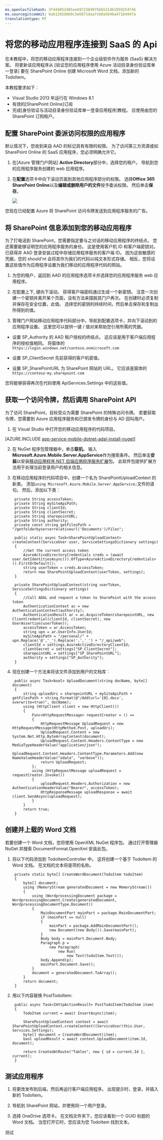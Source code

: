 ```yaml
---
ms.openlocfilehash: 3f444052405ee69723049756b531461859254f46
ms.sourcegitcommit: bab1265d669c3e6871daa7cb8a5640a47104947a
translationtype: MT
---
```

<properties
    pageTitle="连接到企业 SaaS 的移动应用程序 |Microsoft Azure"
    description="了解如何使企业的资源，如 SharePoint Online 的调用"
    documentationCenter=""
    authors="mattchenderson"
    manager="dwrede"
    editor="na"
    services="app-service\mobile"/>

<tags
    ms.service="app-service-mobile"
    ms.workload="mobile"
    ms.tgt_pltfrm="na"
    ms.devlang="multiple"
    ms.topic="get-started-article"
    ms.date="06/19/2015"
    ms.author="mahender"/>

# 将您的移动应用程序连接到 SaaS 的 Api

在本教程中，将您的移动应用程序连接到一个企业级软件作为服务 (SaaS) 解决方案。 将更新该应用程序从 [验证您的应用程序使用 Azure 活动目录身份验证库单一登录] 要在 SharePoint Online 创建 Microsoft Word 文档，添加新的 TodoItem。

本教程要求如下︰

* Visual Studio 2013 年运行在 Windows 8.1
* 有效的[SharePoint Online]订阅
* 完成[身份验证与活动目录身份验证库单一登录应用程序]教程。 应使用由您的 SharePoint 订购租户。

## <a name="configure-permissions"></a>配置 SharePoint 委派访问权限的应用程序
默认情况下，您收到来自 AAD 的标记具有有限的权限。 为了访问第三方资源或如 SharePoint Online 的 SaaS 应用程序，您必须明确允许它。

1. 在[Azure 管理门户网站] **Active Directory**部分中，选择您的租户。 导航到您的应用程序服务创建的 web 应用程序。

2. 在**配置**选项卡中向下滚动页面到其他应用程序部分的权限。 选择**Office 365 SharePoint Online**以及**编辑或删除用户的文件**授予委派权限。 然后单击**保存**。

    ![][1]

您现在已经配置 Azure 将 SharePoint 访问令牌发送到应用程序服务的广告。

## <a name="store-credentials"></a>将 SharePoint 信息添加到您的移动应用程序

为了打电话到 SharePoint，您需要指定要与之对话的移动应用程序的终结点。 您还需要能够证明您的应用程序服务的身份。 这是使用客户机 ID 和客户端密钥对。 已获得并 AAD 登录安装过程中存储应用程序服务的客户端 ID。 因为这些敏感的凭据，您的 should'nt 会将其作为我们的代码以纯文本形式存储。 相反，您将设置这些值作为应用程序设置为我们移动的应用程序代码的网站。

1. 为您的租户，返回到 AAD 的应用程序选项卡并选择您的应用程序服务 web 应用程序。

2. 在配置上下, 键向下滚动。 获得客户端密码通过生成一个新密钥。 注意一次创建一个密钥并离开某个页面，没有方法来摆脱其门户再次。 在创建时必须复制并保存在安全位置，此值。 选择您的密钥的持续时间，然后单击保存和复制出所得到的值。

3. 管理门户网站移动应用程序代码部分中，导航到配置选项卡，并向下滚动到的应用程序设置。 这里您可以提供一键 / 值对来帮助您引用所需的凭据。

* 设置 SP_Authority 的 AAD 租户授权的终结点。 这应该是用于客户端应用程序的授权值相同。 将窗体的 `https://login.windows.net/contoso.onmicrosoft.com`

* 设置 SP_ClientSecret 先前获得的客户机密值。

* 设置 SP_SharePointURL 为 SharePoint 网站的 URL。 它应该是窗体的 `https://contoso-my.sharepoint.com`

您将能够获得再次在代码使用 ApiServices.Settings 中的这些值。

## <a name="obtain-token"></a>获取一个访问令牌，然后调用 SharePoint API

为了访问 SharePoint，目标受众为需要 SharePoint 的特殊访问令牌。 若要获取令牌，您需要到 Azure 应用程序服务和已颁发令牌的身份与 AD 回叫用户。

1. 在 Visual Studio 中打开您的移动应用程序的代码项目。

[AZURE.INCLUDE [app-service-mobile-dotnet-adal-install-nuget](../../includes/app-service-mobile-dotnet-adal-install-nuget.md)]

2. 在 NuGet 程序包管理器中，单击**联机**。 输入**Microsoft.Azure.Mobile.Server.AppService**作为搜索条件。 然后单击**安装**以安装[移动应用程序.NET 后端应用程序服务扩展]包。 此软件包提供扩展方法用于处理当前登录用户的相关信息。

2. 在移动应用程序的代码项目中，创建一个名为 SharePointUploadContext 的新类。 添加`using Microsoft.Azure.Mobile.Server.AppService;`文件的语句。 然后，添加以下类︰

        private String accessToken;
        private String mySiteApiPath;
        private String clientId;
        private String clientSecret;
        private String sharepointURL;
        private String authority;
        private const string getFilesPath = "/getfolderbyserverrelativeurl('Documents')/Files";

        public static async Task<SharePointUploadContext> createContext(ServiceUser user, ServiceSettingsDictionary settings)
        {
            //Get the current access token
            AzureActiveDirectoryCredentials creds = (await user.GetIdentitiesAsync()).OfType<AzureActiveDirectoryCredentials>().FirstOrDefault();
            string userToken = creds.AccessToken;
            return new SharePointUploadContext(userToken, settings);
        }

        private SharePointUploadContext(string userToken, ServiceSettingsDictionary settings)
        {
            //Call ADAL and request a token to SharePoint with the access token
            AuthenticationContext ac = new AuthenticationContext(authority);
            AuthenticationResult ar = ac.AcquireToken(sharepointURL, new ClientCredential(clientId, clientSecret), new UserAssertion(userToken));
            accessToken = ar.AccessToken;
            string upn = ar.UserInfo.UserId;
            mySiteApiPath = "/personal/" + upn.Replace('@','_').Replace('.','_') + "/_api/web";
            clientId = settings.AzureActiveDirectoryClientId;
            clientSecret = settings["SP_ClientSecret"];
            sharepointURL = settings["SP_SharePointURL"];
            authority = settings["SP_Authority"];
        }

3. 现在创建一个方法来将该文件添加到用户的文档库︰

        public async Task<bool> UploadDocument(string docName, byte[] document)
        {
            string uploadUri = sharepointURL + mySiteApiPath + getFilesPath + string.Format(@"/Add(url='{0}.docx', overwrite=true)", docName);
            using (HttpClient client = new HttpClient())
            {
                Func<HttpRequestMessage> requestCreator = () =>
                {
                    HttpRequestMessage UploadRequest = new HttpRequestMessage(HttpMethod.Post, uploadUri);
                    UploadRequest.Content = new System.Net.Http.ByteArrayContent(document);
                    UploadRequest.Content.Headers.ContentType = new MediaTypeHeaderValue("application/json");
                    UploadRequest.Content.Headers.ContentType.Parameters.Add(new NameValueHeaderValue("odata", "verbose"));
                    return UploadRequest;
                };
                using (HttpRequestMessage uploadRequest = requestCreator.Invoke())
                {
                    uploadRequest.Headers.Authorization = new AuthenticationHeaderValue("Bearer", accessToken);
                    HttpResponseMessage uploadResponse = await client.SendAsync(uploadRequest);
                }
            }
            return true;
        }

## <a name="create-document"></a>创建并上载的 Word 文档

若要创建一个 Word 文档，您将使用 OpenXML NuGet 程序包。 通过打开管理器 NuGet 并搜索 DocumentFormat.OpenXml 安装此包。

1. 将以下代码添加到 TodoItemController 中。 这将创建一个基于 TodoItem 的 Word 文档。 在文档的文本将是项的名称。

        private static byte[] CreateWordDocument(TodoItem todoItem)
        {
            byte[] document;
            using (MemoryStream generatedDocument = new MemoryStream())
            {
                using (WordprocessingDocument package = WordprocessingDocument.Create(generatedDocument, WordprocessingDocumentType.Document))
                {
                    MainDocumentPart mainPart = package.MainDocumentPart;
                    if (mainPart == null)
                    {
                        mainPart = package.AddMainDocumentPart();
                        new Document(new Body()).Save(mainPart);
                    }
                    Body body = mainPart.Document.Body;
                    Paragraph p =
                        new Paragraph(
                            new Run(
                                new Text(todoItem.Text)));
                    body.Append(p);
                    mainPart.Document.Save();
                }
                document = generatedDocument.ToArray();
            }
            return document;
        }

2. 用以下内容替换 PostTodoItem:

        public async Task<IHttpActionResult> PostTodoItem(TodoItem item)
        {
            TodoItem current = await InsertAsync(item);

            SharePointUploadContext context = await SharePointUploadContext.createContext((ServiceUser)this.User, Services.Settings);
            byte[] document = CreateWordDocument(item);
            bool uploadResult = await context.UploadDocument(item.Id, document);

            return CreatedAtRoute("Tables", new { id = current.Id }, current);
        }

## <a name="test-application"></a>测试应用程序

1. 将更改发布到后端，然后再运行客户端应用程序。 出现提示时，登录，并插入新的 TodoItem。

2. 导航到 SharePoint 网站，并使用同一个用户登录。

3. 选择 OneDrive 选项卡。 在文档文件夹下，您应该看到一个 GUID 标题的 Word 文档。 当您打开它时，您应该为您 TodoItem 找到文本。

<!-- Images. -->

[1]: ./media/app-service-mobile-dotnet-backend-get-started-connect-to-enterprise/aad-sharepoint-permissions.png

<!-- URLs. -->

[预览 Azure 的管理门户]: https://portal.azure.com/
[Azure 的管理门户]: https://manage.windowsazure.com/
[SharePoint 在线]: http://office.microsoft.com/en-us/sharepoint/
[对您的应用程序使用 Active Directory 验证库单一登录进行身份验证]: app-service-mobile-dotnet-backend-ios-aad-sso-preview.md
[移动应用程序.NET 后端应用程序服务扩展]: http://www.nuget.org/packages/Microsoft.Azure.Mobile.Server.AppService/

测试
